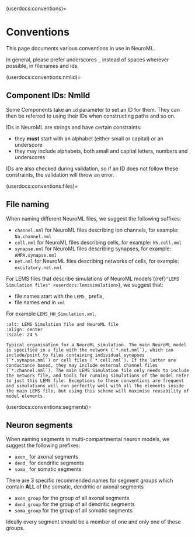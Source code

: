 (userdocs:conventions)=
# Conventions

This page documents various conventions in use in NeuroML.

In general, please prefer underscores `_` instead of spaces wherever possible, in filenames and ids.

(userdocs:conventions:nmlid)=
## Component IDs: NmlId

Some Components take an `id` parameter to set an ID for them.
They can then be referred to using their IDs when constructing paths and so on.

IDs in NeuroML are strings and have certain constraints:

- they **must** start with an alphabet (either small or capital) or an underscore
- they may include alphabets, both small and capital letters, numbers and underscores

IDs are also checked during validation, so if an ID does not follow these constraints, the validation will throw an error.


(userdocs:conventions:files)=
## File naming

When naming different NeuroML files, we suggest the following suffixes:

- `channel.nml` for NeuroML files describing ion channels, for example: `Na.channel.nml`
- `cell.nml` for NeuroML files describing cells, for example: `hh.cell.nml`
- `synapse.nml` for NeuroML files describing synapses, for example: `AMPA.synapse.nml`
- `net.nml` for NeuroML files describing networks of cells, for example: `excitatory.net.nml`

For LEMS files that describe simulations of NeuroML models ({ref}`"LEMS Simulation files" <userdocs:lemssimulation>`), we suggest that:

- file names start with the `LEMS_` prefix,
- file names end in `xml`

For example `LEMS_HH_Simulation.xml`.

```{figure} ../images/lems_nml_files.png
:alt: LEMS Simulation file and NeuroML file
:align: center
:scale: 24 %

Typical organisation for a NeuroML simulation. The main NeuroML model is specified in a file with the network (`*.net.nml`), which can include/point to files containing individual synapses (`*.synapse.nml`) or cell files (`*.cell.nml`). If the latter are conductance based, they may include external channel files (`*.channel.nml`). The main LEMS Simulation file only needs to include the network file, and tools for running simulations of the model refer to just this LEMS file. Exceptions to these conventions are frequent and simulations will run perfectly well with all the elements inside the main LEMS file, but using this scheme will maximise reusability of model elements. 

```

(userdocs:conventions:segments)=
## Neuron segments

When naming segments in multi-compartmental neuron models, we suggest the following prefixes:

- `axon_` for axonal segments
- `dend_` for dendritic segments
- `soma_` for somatic segments

There are 3 specific recommended names for segment groups which contain **ALL** of the somatic, dendritic or axonal segments

- `axon_group` for the group of all axonal segments
- `dend_group` for the group of all dendritic segments
- `soma_group` for the group of all somatic segments

Ideally every segment should be a member of one and only one of these groups.
